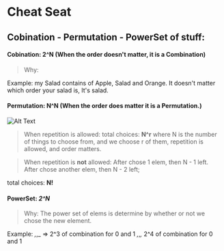 # Cheat Seat

## Cobination - Permutation - PowerSet of stuff:
#### Cobination: 2^N (When the order doesn't matter, it is a Combination)
> Why: 

Example: my Salad contains of Apple, Salad and Orange. It doesn't matter which order your salad is, It's salad.

#### Permutation: N^N (When the order does matter it is a Permutation.)
![Alt Text](https://www.mathsisfun.com/combinatorics/images/permutation-lock.jpg)
>When repetition is allowed:
total choices: **N^r**
where N is the number of things to choose from,
and we choose r of them,
repetition is allowed,
and order matters.

>When repetition is **not** allowed:
After chose 1 elem, then N - 1 left. 
After chose another elem, then N - 2 left;

total choices: **N!**

#### PowerSet: *2^N*
>Why: The power set of elems is determine by whether or not we chose the new element.

Example: _,_,_ => 2^3 of combination for 0 and 1
	  _,_,_,_ 2^4 of combination for 0 and 1



